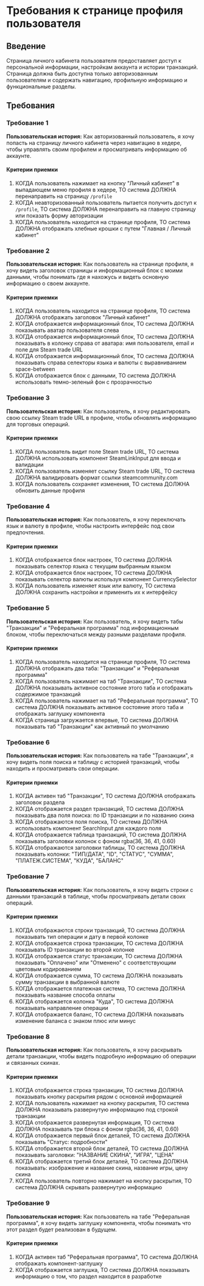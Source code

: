 # Требования к странице профиля пользователя

## Введение

Страница личного кабинета пользователя предоставляет доступ к персональной информации, настройкам аккаунта и истории транзакций. Страница должна быть доступна только авторизованным пользователям и содержать навигацию, профильную информацию и функциональные разделы.

## Требования

### Требование 1

**Пользовательская история:** Как авторизованный пользователь, я хочу попасть на страницу личного кабинета через навигацию в хедере, чтобы управлять своим профилем и просматривать информацию об аккаунте.

#### Критерии приемки

1. КОГДА пользователь нажимает на кнопку "Личный кабинет" в выпадающем меню профиля в хедере, ТО система ДОЛЖНА перенаправить на страницу `/profile`
2. КОГДА неавторизованный пользователь пытается получить доступ к `/profile`, ТО система ДОЛЖНА перенаправить на главную страницу или показать форму авторизации
3. КОГДА пользователь находится на странице профиля, ТО система ДОЛЖНА отображать хлебные крошки с путем "Главная / Личный кабинет"

### Требование 2

**Пользовательская история:** Как пользователь на странице профиля, я хочу видеть заголовок страницы и информационный блок с моими данными, чтобы понимать где я нахожусь и видеть основную информацию о своем аккаунте.

#### Критерии приемки

1. КОГДА пользователь находится на странице профиля, ТО система ДОЛЖНА отображать заголовок "Личный кабинет"
2. КОГДА отображается информационный блок, ТО система ДОЛЖНА показывать аватар пользователя слева
3. КОГДА отображается информационный блок, ТО система ДОЛЖНА показывать в колонку справа от аватара: имя пользователя, email и поле для Steam trade URL
4. КОГДА отображается информационный блок, ТО система ДОЛЖНА показывать справа селекторы языка и валюты с выравниванием space-between
5. КОГДА отображается блок с данными, ТО система ДОЛЖНА использовать темно-зеленый фон с прозрачностью

### Требование 3

**Пользовательская история:** Как пользователь, я хочу редактировать свою ссылку Steam trade URL в профиле, чтобы обновлять информацию для торговых операций.

#### Критерии приемки

1. КОГДА пользователь видит поле Steam trade URL, ТО система ДОЛЖНА использовать компонент SteamLinkInput для ввода и валидации
2. КОГДА пользователь изменяет ссылку Steam trade URL, ТО система ДОЛЖНА валидировать формат ссылки steamcommunity.com
3. КОГДА пользователь сохраняет изменения, ТО система ДОЛЖНА обновить данные профиля

### Требование 4

**Пользовательская история:** Как пользователь, я хочу переключать язык и валюту в профиле, чтобы настроить интерфейс под свои предпочтения.

#### Критерии приемки

1. КОГДА отображается блок настроек, ТО система ДОЛЖНА показывать селектор языка с текущим выбранным языком
2. КОГДА отображается блок настроек, ТО система ДОЛЖНА показывать селектор валюты используя компонент CurrencySelector
3. КОГДА пользователь изменяет язык или валюту, ТО система ДОЛЖНА сохранить настройки и применить их к интерфейсу

### Требование 5

**Пользовательская история:** Как пользователь, я хочу видеть табы "Транзакции" и "Реферальная программа" под информационным блоком, чтобы переключаться между разными разделами профиля.

#### Критерии приемки

1. КОГДА пользователь находится на странице профиля, ТО система ДОЛЖНА отображать два таба: "Транзакции" и "Реферальная программа"
2. КОГДА пользователь нажимает на таб "Транзакции", ТО система ДОЛЖНА показывать активное состояние этого таба и отображать содержимое транзакций
3. КОГДА пользователь нажимает на таб "Реферальная программа", ТО система ДОЛЖНА показывать активное состояние этого таба и отображать заглушку компонента
4. КОГДА страница загружается впервые, ТО система ДОЛЖНА показывать таб "Транзакции" как активный по умолчанию

### Требование 6

**Пользовательская история:** Как пользователь на табе "Транзакции", я хочу видеть поля поиска и таблицу с историей транзакций, чтобы находить и просматривать свои операции.

#### Критерии приемки

1. КОГДА активен таб "Транзакции", ТО система ДОЛЖНА отображать заголовок раздела
2. КОГДА отображается раздел транзакций, ТО система ДОЛЖНА показывать два поля поиска: по ID транзакции и по названию скина
3. КОГДА отображаются поля поиска, ТО система ДОЛЖНА использовать компонент SearchInput для каждого поля
4. КОГДА отображается таблица транзакций, ТО система ДОЛЖНА показывать заголовки колонок с фоном rgba(36, 36, 41, 0.60)
5. КОГДА отображаются заголовки таблицы, ТО система ДОЛЖНА показывать колонки: "ТИП/ДАТА", "ID", "СТАТУС", "СУММА", "ПЛАТЕЖ.СИСТЕМА", "КУДА", "БАЛАНС"

### Требование 7

**Пользовательская история:** Как пользователь, я хочу видеть строки с данными транзакций в таблице, чтобы просматривать детали своих операций.

#### Критерии приемки

1. КОГДА отображаются строки транзакций, ТО система ДОЛЖНА показывать тип операции и дату в первой колонке
2. КОГДА отображается строка транзакции, ТО система ДОЛЖНА показывать ID транзакции во второй колонке
3. КОГДА отображается статус транзакции, ТО система ДОЛЖНА показывать "Оплачено" или "Отменено" с соответствующим цветовым кодированием
4. КОГДА отображается сумма, ТО система ДОЛЖНА показывать сумму транзакции в выбранной валюте
5. КОГДА отображается платежная система, ТО система ДОЛЖНА показывать название способа оплаты
6. КОГДА отображается колонка "Куда", ТО система ДОЛЖНА показывать направление операции
7. КОГДА отображается баланс, ТО система ДОЛЖНА показывать изменение баланса с знаком плюс или минус

### Требование 8

**Пользовательская история:** Как пользователь, я хочу раскрывать детали транзакции, чтобы видеть подробную информацию об операции и связанных скинах.

#### Критерии приемки

1. КОГДА отображается строка транзакции, ТО система ДОЛЖНА показывать кнопку раскрытия рядом с основной информацией
2. КОГДА пользователь нажимает на кнопку раскрытия, ТО система ДОЛЖНА показывать развернутую информацию под строкой транзакции
3. КОГДА отображается развернутая информация, ТО система ДОЛЖНА показывать три блока с фоном rgba(36, 36, 41, 0.60)
4. КОГДА отображается первый блок деталей, ТО система ДОЛЖНА показывать "Статус: подробности"
5. КОГДА отображается второй блок деталей, ТО система ДОЛЖНА показывать заголовки: "НАЗВАНИЕ СКИНА", "ИГРА", "ЦЕНА"
6. КОГДА отображается третий блок деталей, ТО система ДОЛЖНА показывать: изображение и название скина, название игры, цену скина
7. КОГДА пользователь повторно нажимает на кнопку раскрытия, ТО система ДОЛЖНА скрывать развернутую информацию

### Требование 9

**Пользовательская история:** Как пользователь на табе "Реферальная программа", я хочу видеть заглушку компонента, чтобы понимать что этот раздел будет реализован в будущем.

#### Критерии приемки

1. КОГДА активен таб "Реферальная программа", ТО система ДОЛЖНА отображать компонент-заглушку
2. КОГДА отображается заглушка, ТО система ДОЛЖНА показывать информацию о том, что раздел находится в разработке
